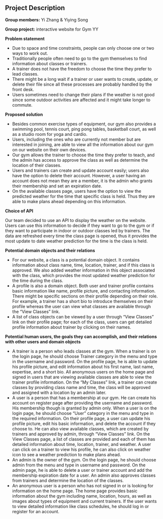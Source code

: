 ## Project Description

**Group members:** Yi Zhang & Yiying Song

**Group project:** interactive website for Gym YY

**Problem statement**
* Due to space and time constraints, people can only choose one or two ways to work out.
* Traditionally people often need to go to the gym themselves to find information about classes or trainers.
* A trainer does not have the freedom to choose the time they prefer to lead classes.
* There might be a long wait if a trainer or user wants to create, update, or delete their file since all these processes are probably handled by the front desk.
* Users sometimes need to change their plans if the weather is not good since some outdoor activities are affected and it might take longer to commute.

**Proposed solution**
* Besides common exercise types of equipment, our gym also provides a swimming pool, tennis court, ping pong tables, basketball court, as well as a studio room for yoga and cardio.
* Users, including the ones who are currently not member but are interested in joining, are able to view all the information about our gym on our website on their own devices.
* Our gym allows the trainer to choose the time they prefer to teach, and the admin has access to approve the class as well as determine the location of their classes.
* Users and trainers can create and update account easily; users also have the option to delete their account. However, a user having an account does not mean they are a member, it is the admin who grants their membership and set an expiration date.
* On the available classes page, users have the option to view the predicted weather for the time that specific class is held. Thus they are able to make plans ahead depending on this information.

**Choice of API**

Our team decided to use an API to display the weather on the website. Users can use this information to decide if they want to go to the gym or if they want to participate in indoor or outdoor classes led by trainers. The data are refreshed every time the class page is opened, thus it provides the most update to date weather prediction for the time is the class is held.

**Potential domain objects and their relations**
* For our website, a class is a potential domain object. It contains information about class name, time, location, trainer, and if this class is approved. We also added weather information in this object associated with the class, which provides the most updated weather prediction for the time during the class.
* A profile is also a domain object. Both user and trainer profile contains basic information like name, profile picture, and contacting information. There might be specific sections on their profile depending on their role. For example, a trainer has a short bio to introduce themselves on their profile whereas the user can view what classes are available through the “View Classes” link.
* A list of class objects can be viewed by a user through “View Classes” link on their profile page; for each of the class, users can get detailed profile information about trainer by clicking on their names.

**Potential human users, the goals they can accomplish, and their relations with other users and domain objects**
* A trainer is a person who leads classes at the gym. When a trainer is on the login page, he should choose Trainer category in the menu and type in the username and password. On the profile page, he is able to update his profile picture, and edit information about his first name, last name, expertise, and a short bio. All anonymous users on the home page and signed in users that are viewing available classes are able to view the trainer profile information. On the “My Classes” link, a trainer can create classes by providing class name and time, the class will be approved and assigned with a location by an admin later.
* A user is a person that has a membership at our gym. He can create his account on register page after providing the username and password. His membership though is granted by admin only. When a user is on the login page, he should choose “User” category in the menu and type in the required information. On their profile page, a user can update his profile picture, edit his basic information, and delete the account if they choose to. He can also view available classes, which are created by trainers and approved by admin, through “View Classes” link. On the View Classes page, a list of classes are provided and each of them has detailed information about time, location, trainer, and weather. A user can click on a trainer to view his profile, he can also click on weather icon to see a weather prediction to make plans ahead.
* An admin is the owner of the gym. On the login page, he should choose admin from the menu and type in username and password. On the admin page, he is able to delete a user or trainer account and add the membership expiration date for a user. An admin also approves classes from trainers and determine the location of the classes.
* An anonymous user is a person who has not signed in or is looking for information on the home page. The home page provides basic information about the gym including name, location, hours, as well as images about types of equipment and current trainers. If the user wants to view detailed information like class schedules, he should log in or register for an account.
